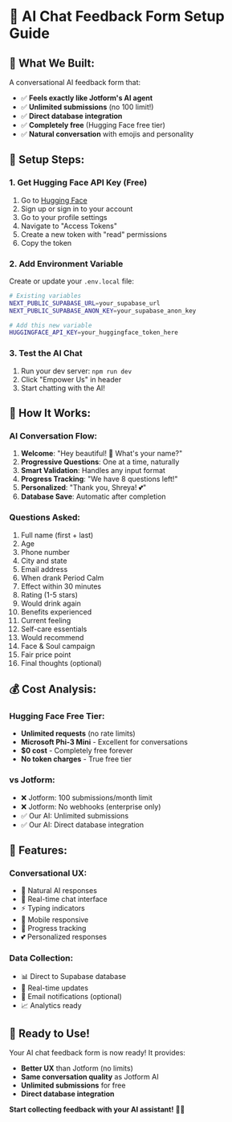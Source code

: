# 🤖 AI Chat Feedback Form Setup Guide

## 🚀 **What We Built:**

A conversational AI feedback form that:
- ✅ **Feels exactly like Jotform's AI agent**
- ✅ **Unlimited submissions** (no 100 limit!)
- ✅ **Direct database integration**
- ✅ **Completely free** (Hugging Face free tier)
- ✅ **Natural conversation** with emojis and personality

## 🔧 **Setup Steps:**

### 1. **Get Hugging Face API Key (Free)**
1. Go to [Hugging Face](https://huggingface.co/)
2. Sign up or sign in to your account
3. Go to your profile settings
4. Navigate to "Access Tokens"
5. Create a new token with "read" permissions
6. Copy the token

### 2. **Add Environment Variable**
Create or update your `.env.local` file:

```bash
# Existing variables
NEXT_PUBLIC_SUPABASE_URL=your_supabase_url
NEXT_PUBLIC_SUPABASE_ANON_KEY=your_supabase_anon_key

# Add this new variable
HUGGINGFACE_API_KEY=your_huggingface_token_here
```

### 3. **Test the AI Chat**
1. Run your dev server: `npm run dev`
2. Click "Empower Us" in header
3. Start chatting with the AI!

## 🎯 **How It Works:**

### **AI Conversation Flow:**
1. **Welcome**: "Hey beautiful! 👋 What's your name?"
2. **Progressive Questions**: One at a time, naturally
3. **Smart Validation**: Handles any input format
4. **Progress Tracking**: "We have 8 questions left!"
5. **Personalized**: "Thank you, Shreya! 💕"
6. **Database Save**: Automatic after completion

### **Questions Asked:**
1. Full name (first + last)
2. Age
3. Phone number
4. City and state
5. Email address
6. When drank Period Calm
7. Effect within 30 minutes
8. Rating (1-5 stars)
9. Would drink again
10. Benefits experienced
11. Current feeling
12. Self-care essentials
13. Would recommend
14. Face & Soul campaign
15. Fair price point
16. Final thoughts (optional)

## 💰 **Cost Analysis:**

### **Hugging Face Free Tier:**
- **Unlimited requests** (no rate limits)
- **Microsoft Phi-3 Mini** - Excellent for conversations
- **$0 cost** - Completely free forever
- **No token charges** - True free tier

### **vs Jotform:**
- ❌ Jotform: 100 submissions/month limit
- ❌ Jotform: No webhooks (enterprise only)
- ✅ Our AI: Unlimited submissions
- ✅ Our AI: Direct database integration

## 🎨 **Features:**

### **Conversational UX:**
- 🤖 Natural AI responses
- 💬 Real-time chat interface
- ⚡ Typing indicators
- 📱 Mobile responsive
- 🎯 Progress tracking
- 💕 Personalized responses

### **Data Collection:**
- 📊 Direct to Supabase database
- 🔄 Real-time updates
- 📧 Email notifications (optional)
- 📈 Analytics ready

## 🚀 **Ready to Use!**

Your AI chat feedback form is now ready! It provides:
- **Better UX** than Jotform (no limits)
- **Same conversation quality** as Jotform AI
- **Unlimited submissions** for free
- **Direct database integration**

**Start collecting feedback with your AI assistant!** 🤖✨ 